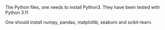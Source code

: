 The Python files, one needs to install Python3. They have been tested with Python 3.11

One should install numpy, pandas, matplotlib, seaborn and scikit-learn.

